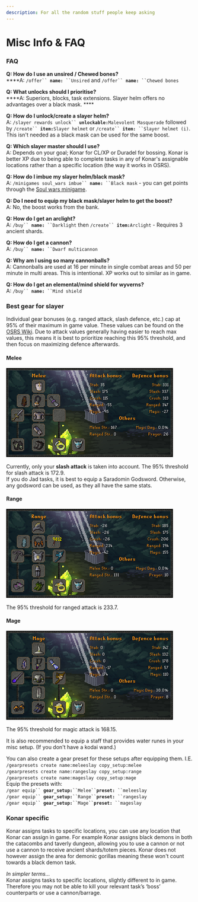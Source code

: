 ```yaml
---
description: For all the random stuff people keep asking
---
```


# Misc Info & FAQ

### FAQ

**Q: How do I use an unsired / Chewed bones?**\
****A: `/offer`` `**`name:`**` ``Unsired` and  `/offer`` `**`name:`**` ``Chewed bones`

**Q: What unlocks should I prioritise?**\
****A: Superiors, blocks, task extensions. Slayer helm offers no advantages over a black mask. ****&#x20;

**Q: How do I unlock/create a slayer helm?**\
A:  `/slayer rewards unlock`` `**`unlockable:`**`Malevolent Masquerade` followed by `/create`` `**`item:`**`Slayer helmet` or  `/create`` `**`item:`**` ``Slayer helmet (i)`. This isn't needed as a black mask can be used for the same boost.

**Q: Which slayer master should I use?**\
A: Depends on your goal; Konar for CL/XP or Duradel for bossing. Konar is better XP due to being able to complete tasks in any of Konar's assignable locations rather than a specific location (the way it works in OSRS).

**Q: How do I imbue my slayer helm/black mask?**\
A: `/minigames soul_wars imbue`` `**`name:`**` ``Black mask` - you can get points through the [Soul wars minigame](https://wiki.oldschool.gg/minigames/soul-wars).

**Q: Do I need to equip my black mask/slayer helm to get the boost?**\
A: No, the boost works from the bank.

**Q: How do I get an arclight?**\
A: `/buy`` `**`name:`**` ``Darklight` then `/create`` `**`item:`**`Arclight` - Requires 3 ancient shards.

**Q: How do I get a cannon?**\
A: `/buy`` `**`name:`**` ``Dwarf multicannon`

**Q: Why am I using so many cannonballs?**\
A: Cannonballs are used at 16 per minute in single combat areas and 50 per minute in multi areas. This is intentional. XP works out to similar as in game.

**Q: How do I get an elemental/mind shield for wyverns?**\
A: `/buy`` `**`name:`**` ``Mind shield`

### Best gear for slayer

Individual gear bonuses (e.g. ranged attack, slash defence, etc.) cap at 95% of their maximum in game value. These values can be found on the [OSRS Wiki](https://oldschool.runescape.wiki/w/Armour/Highest\_bonuses). Due to attack values generally having easier to reach max values, this means it is best to prioritize reaching this 95% threshold, and then focus on maximizing defence afterwards.

#### Melee

![If you dont have Justiciar you can use Torags, Justiciar just gives a 6.5% food reduction](<../../.gitbook/assets/osbot (4).png>)

Currently, only your **slash attack** is taken into account. The 95% threshold for slash attack is 172.9.\
If you do Jad tasks, it is best to equip a Saradomin Godsword. Otherwise, any godsword can be used, as they all have the same stats.

#### Range

![](<../../.gitbook/assets/osbot (5) (1).png>)

The 95% threshold for ranged attack is 233.7.

#### Mage

![](<../../.gitbook/assets/osbot (1).png>)

The 95% threshold for magic attack is 168.15.

It is also recommended to equip a staff that provides water runes in your misc setup. (If you don't have a kodai wand.)

You can also create a gear preset for these setups after equipping them. I.E.\
`/gearpresets create name:meleeslay copy_setup:melee`\
`/gearpresets create name:rangeslay copy_setup:range`\
`/gearpresets create name:mageslay copy_setup:mage`\
Equip the presets with:\
`/gear equip`` `**`gear_setup:`**` ``Melee`` `**`preset:`**` ``meleeslay`\
`/gear equip`` `**`gear_setup:`**` ``Range`` `**`preset:`**` ``rangeslay`\
`/gear equip`` `**`gear_setup:`**` ``Mage`` `**`preset:`**` ``mageslay`

### Konar specific

Konar assigns tasks to specific locations, you can use any location that Konar can assign in game. For example Konar assigns black demons in both the catacombs and taverly dungeon, allowing you to use a cannon or not use a cannon to receive ancient shards/totem pieces. Konar does not however assign the area for demonic gorillas meaning these won't count towards a black demon task.

_In simpler terms..._\
Konar assigns tasks to specific locations, slightly different to in game. Therefore you may not be able to kill your relevant task’s ‘boss’ counterparts or use a cannon/barrage.

